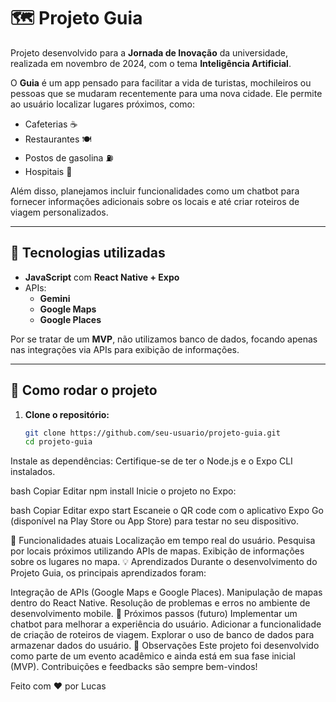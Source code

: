 # 🗺️ Projeto Guia  

Projeto desenvolvido para a **Jornada de Inovação** da universidade, realizada em novembro de 2024, com o tema **Inteligência Artificial**.  

O **Guia** é um app pensado para facilitar a vida de turistas, mochileiros ou pessoas que se mudaram recentemente para uma nova cidade. Ele permite ao usuário localizar lugares próximos, como:  
- Cafeterias ☕  
- Restaurantes 🍽️  
- Postos de gasolina ⛽  
- Hospitais 🏥  

Além disso, planejamos incluir funcionalidades como um chatbot para fornecer informações adicionais sobre os locais e até criar roteiros de viagem personalizados.  

---

## 📱 **Tecnologias utilizadas**  
- **JavaScript** com **React Native + Expo**  
- APIs:  
  - **Gemini**  
  - **Google Maps**  
  - **Google Places**  

Por se tratar de um **MVP**, não utilizamos banco de dados, focando apenas nas integrações via APIs para exibição de informações.  

---

## 🚀 **Como rodar o projeto**  

1. **Clone o repositório:**  
   ```bash
   git clone https://github.com/seu-usuario/projeto-guia.git
   cd projeto-guia
Instale as dependências:
Certifique-se de ter o Node.js e o Expo CLI instalados.

bash
Copiar
Editar
npm install
Inicie o projeto no Expo:

bash
Copiar
Editar
expo start
Escaneie o QR code com o aplicativo Expo Go (disponível na Play Store ou App Store) para testar no seu dispositivo.

🌟 Funcionalidades atuais
Localização em tempo real do usuário.
Pesquisa por locais próximos utilizando APIs de mapas.
Exibição de informações sobre os lugares no mapa.
💡 Aprendizados
Durante o desenvolvimento do Projeto Guia, os principais aprendizados foram:

Integração de APIs (Google Maps e Google Places).
Manipulação de mapas dentro do React Native.
Resolução de problemas e erros no ambiente de desenvolvimento mobile.
🔮 Próximos passos (futuro)
Implementar um chatbot para melhorar a experiência do usuário.
Adicionar a funcionalidade de criação de roteiros de viagem.
Explorar o uso de banco de dados para armazenar dados do usuário.
📌 Observações
Este projeto foi desenvolvido como parte de um evento acadêmico e ainda está em sua fase inicial (MVP). Contribuições e feedbacks são sempre bem-vindos!

Feito com ❤️ por Lucas
